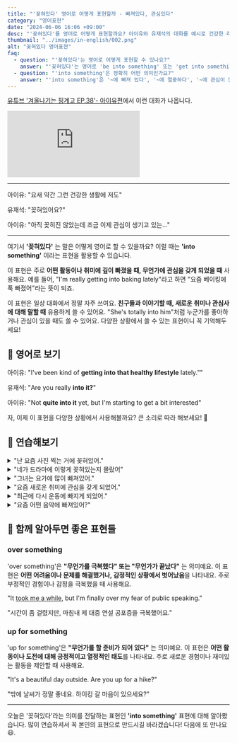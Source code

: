 ```yaml
---
title: "'꽂혀있다' 영어로 어떻게 표현할까 - 빠져있다, 관심있다"
category: "영어표현"
date: "2024-06-06 16:06 +09:00"
desc: "'꽂혀있다'를 영어로 어떻게 표현할까요? 아이유와 유재석의 대화를 예시로 건강한 라이프스타일에 관심 갖는 상황을 영어로 표현하는 방법을 배워보세요."
thumbnail: "../images/in-english/002.png"
alt: "꽂혀있다 영어표현"
faq:
  - question: "'꽂혀있다'는 영어로 어떻게 표현할 수 있나요?"
    answer: "'꽂혀있다'는 영어로 'be into something' 또는 'get into something'으로 표현할 수 있습니다. 이 표현은 어떤 것에 깊이 빠져있거나 흥미를 가지고 있음을 나타냅니다. 예를 들어, 'I'm really into jazz music lately'는 '요즘 재즈 음악에 꽂혀 있어'라는 의미입니다."
  - question: "'into something'은 정확히 어떤 의미인가요?"
    answer: "'into something'은 '~에 빠져 있다', '~에 열중하다', '~에 관심이 많다'라는 의미로, 어떤 활동이나 주제에 대해 강한 흥미나 열정을 가지고 있음을 나타냅니다. 이는 일시적인 관심사나 취미부터 장기적인 열정까지 다양한 정도의 흥미를 표현할 수 있습니다. 예를 들어, 'He's really into photography'는 '그는 사진 찍는 것에 완전 빠져있어'라는 뜻입니다."
---
```


[유튜브 '겨울나기는 핑계고 EP.38'- 아이유편](https://www.youtube.com/watch?v=nVXNlMInalo&t=579s)에서 이런 대화가 나옵니다.

<iframe class="youtube" src="https://www.youtube.com/embed/nVXNlMInalo?si=PLMN8S4D6fvHS8ur&amp;start=579" title="YouTube video player" frameborder="0" allow="accelerometer; autoplay; clipboard-write; encrypted-media; gyroscope; picture-in-picture; web-share" referrerpolicy="strict-origin-when-cross-origin" allowfullscreen></iframe>

---

아이유: "요새 약간 그런 건강한 생활에 저도"

유재석: "꽂혀있어요?"

아이유: "아직 꽂히진 않았는데 조금 이제 관심이 생기고 있는..."

---

여기서 **'꽂혀있다'** 는 말은 어떻게 영어로 할 수 있을까요? 이럴 때는 **'into something'** 이라는 표현을 활용할 수 있습니다.

이 표현은 주로 **어떤 활동이나 취미에 깊이 빠졌을 때, 무언가에 관심을 갖게 되었을 때** 사용해요. 예를 들어, "I'm really getting into baking lately"라고 하면 "요즘 베이킹에 푹 빠졌어"라는 뜻이 되죠.

이 표현은 일상 대화에서 정말 자주 쓰여요. **친구들과 이야기할 때, 새로운 취미나 관심사에 대해 말할 때** 유용하게 쓸 수 있어요. "She's totally into him"처럼 누군가를 좋아하거나 관심이 있을 때도 쓸 수 있어요. 다양한 상황에서 쓸 수 있는 표현이니 꼭 기억해두세요!

## 📖 영어로 보기

아이유: "I've been kind of **getting into that healthy lifestyle** lately.""

유재석: "Are you really **into it?**"

아이유: "Not **quite into it** yet, but I'm starting to get a bit interested"

자, 이제 이 표현을 다양한 상황에서 사용해볼까요? 큰 소리로 따라 해보세요! 🎉

## 💬 연습해보기

<details>
<summary>"난 요즘 사진 찍는 거에 꽂혀있어."</summary>
<span>"I'm really into photography these days."</span>
</details>

<details>
<summary>"네가 드라마에 이렇게 꽂혀있는지 몰랐어"</summary>
<span>"I didn't know you were this into the drama."</span>
</details>

<details>
<summary>"그녀는 요가에 많이 빠져있어."</summary>
<span>"She's really into yoga."</span>
</details>

<details>
<summary>"요즘 새로운 취미에 관심을 갖게 되었어."</summary>
<span>"I've gotten into a new hobby recently."</span>
</details>

<details>
<summary>"최근에 다시 운동에 빠지게 되었어."</summary>
<span>"I've gotten back into working out lately."</span>
</details>

<details>
<summary>"요즘 어떤 음악에 빠져있어?"</summary>
<span>"What kind of music are you into these days?"</span>
</details>

## 🤝 함께 알아두면 좋은 표현들

### over something

'over something'은 **"무언가를 극복했다" 또는 "무언가가 끝났다"** 는 의미예요. 이 표현은 **어떤 어려움이나 문제를 해결했거나, 감정적인 상황에서 벗어났음**을 나타내요. 주로 부정적인 경험이나 감정을 극복했을 때 사용해요.

"It [took me a while](/blog/in-english/010.take-a-while/), but I'm finally over my fear of public speaking."

"시간이 좀 걸렸지만, 마침내 제 대중 연설 공포증을 극복했어요."

### up for something

'up for something'은 **"무언가를 할 준비가 되어 있다"** 는 의미예요. 이 표현은 **어떤 활동이나 도전에 대해 긍정적이고 열정적인 태도**를 나타내요. 주로 새로운 경험이나 재미있는 활동을 제안할 때 사용해요.

"It's a beautiful day outside. Are you up for a hike?"

"밖에 날씨가 정말 좋네요. 하이킹 갈 마음이 있으세요?"

---

오늘은 '꽂혀있다'라는 의미를 전달하는 표현인 **'into something'** 표현에 대해 알아봤습니다. 많이 연습하셔서 꼭 본인의 표현으로 만드시길 바라겠습니다! 다음에 또 만나요 😃.
